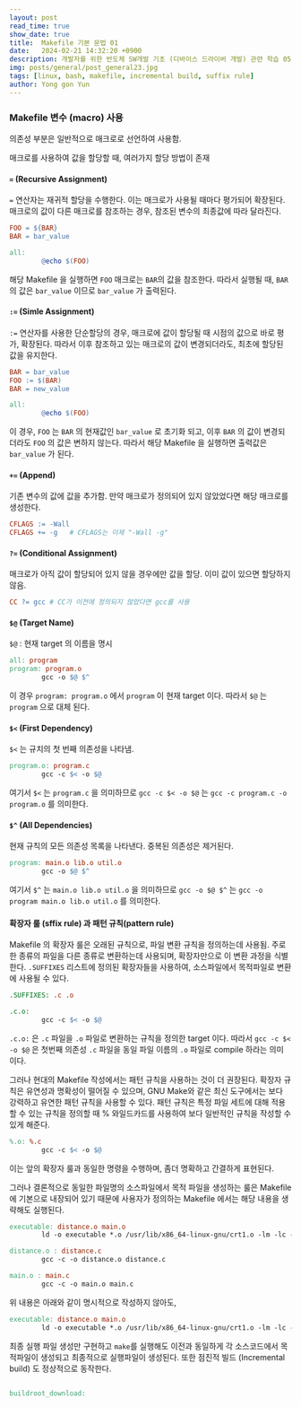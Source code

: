 ```yaml
---
layout: post
read_time: true
show_date: true
title:  Makefile 기본 문법 01
date:   2024-02-21 14:32:20 +0900
description: 개발자를 위한 반도체 SW개발 기초 (디바이스 드라이버 개발) 관련 학습 05
img: posts/general/post_general23.jpg
tags: [linux, bash, makefile, incremental build, suffix rule]
author: Yong gon Yun
---
```


### Makefile 변수 (macro) 사용

의존성 부분은 일반적으로 매크로로 선언하여 사용함. 

매크로를 사용하여 값을 할당할 때, 여러가지 할당 방법이 존재

#### `=` (Recursive Assignment)
`=` 연산자는 재귀적 할당을 수행한다. 이는 매크로가 사용될 때마다 평가되어 확장된다. 매크로의 값이 다른 매크로를 참조하는 경우, 참조된 변수의 최종값에 따라 달라진다. 

```makefile
FOO = ${BAR}
BAR = bar_value

all:
        @echo $(FOO)
```

해당 Makefile 을 실행하면 `FOO` 매크로는 `BAR`의 값을 참조한다. 따라서 실행될 때, `BAR` 의 값은 `bar_value` 이므로  `bar_value` 가 출력된다. 

#### `:=` (Simle Assignment)
`:=` 연산자를 사용한 단순할당의 경우, 매크로에 값이 할당될 때 시점의 값으로 바로 평가, 확장된다. 따라서 이후 참조하고 있는 매크로의 값이 변경되더라도, 최초에 할당된 값을 유지한다. 

```makefile
BAR = bar_value
FOO := $(BAR)
BAR = new_value

all:
        @echo $(FOO)
```

이 경우, `FOO` 는 `BAR` 의 현재값인 `bar_value` 로 초기화 되고, 이후 `BAR` 의 값이 변경되더라도 `FOO` 의 값은 변하지 않는다. 따라서 해당 Makefile 을 실행하면 출력값은 `bar_value` 가 된다. 

#### `+=` (Append)

기존 변수의 값에 값을 추가함. 만약 매크로가 정의되어 있지 않았었다면 해당 매크로를 생성한다.

```makefile
CFLAGS := -Wall
CFLAGS += -g   # CFLAGS는 이제 "-Wall -g"
```

#### `?=` (Conditional Assignment)

매크로가 아직 값이 할당되어 있지 않을 경우에만 값을 할당. 이미 값이 있으면 할당하지 않음. 

```makefile
CC ?= gcc # CC가 이전에 정의되지 않았다면 gcc를 사용
```

#### `$@` (Target Name)

`$@` : 현재 target 의 이름을 명시

```makefile
all: program
program: program.o
        gcc -o $@ $^
```
이 경우 `program: program.o` 에서  `program` 이 현재 target 이다.  따라서 `$@` 는 `program` 으로 대체 된다.   

#### `$<` (First Dependency)

`$<` 는 규치의 첫 번째 의존성을 나타냄.

```makefile
program.o: program.c
        gcc -c $< -o $@
```
여기서  `$<` 는 `program.c` 을 의미하므로 `gcc -c $< -o $@` 는 `gcc -c program.c -o program.o` 를 의미한다.


#### `$^` (All Dependencies)

현재 규칙의 모든 의존성 목록을 나타낸다. 중복된 의존성은 제거된다.

```makefile
program: main.o lib.o util.o
        gcc -o $@ $^
```
여기서 `$^` 는 `main.o lib.o util.o` 을 의미하므로 `gcc -o $@ $^` 는 `gcc -o program main.o lib.o util.o` 를 의미한다. 


#### 확장자 룰 (sffix rule) 과 패턴 규칙(pattern rule)

Makefile 의 확장자 룰은 오래된 규칙으로, 파일 변환 규칙을 정의하는데 사용됨. 주로 한 종류의 파일을 다른 종류로 변환하는데 사용되며, 확장자만으로 이 변환 과정을 식별한다. `.SUFFIXES` 리스트에 정의된 확장자들을 사용하여, 소스파일에서 목적파일로 변환에 사용될 수 있다. 

```makefile
.SUFFIXES: .c .o

.c.o:
        gcc -c $< -o $@
```

`.c.o:` 은 `.c` 파일을 `.o` 파일로 변환하는 규칙을 정의한 target 이다. 따라서 `gcc -c $< -o $@` 은 첫번째 의존성 `.c` 파일을 동일 파일 이름의 `.o` 파일로 compile 하라는 의미 이다. <br>

그러나 현대의 Makefile 작성에서는 패턴 규칙을 사용하는 것이 더 권장된다. 확장자 규칙은 유연성과 명확성이 떨어질 수 있으며, GNU Make와 같은 최신 도구에서는 보다 강력하고 유연한 패턴 규칙을 사용할 수 있다. 패턴 규칙은 특정 파일 세트에 대해 적용할 수 있는 규칙을 정의할 때 % 와일드카드를 사용하여 보다 일반적인 규칙을 작성할 수 있게 해준다.

```makefile
%.o: %.c
        gcc -c $< -o $@
```

이는 앞의 확장자 룰과 동일한 명령을 수행하며, 좀더 명확하고 간결하게 표현된다. 

그러나 결론적으로 동일한 파일명의 소스파일에서 목적 파일을 생성하는 룰은 Makefile 에 기본으로 내장되어 있기 때문에 사용자가 정의하는 Makefile 에서는 해당 내용을 생략해도 실행된다. 

```makefile
executable: distance.o main.o
        ld -o executable *.o /usr/lib/x86_64-linux-gnu/crt1.o -lm -lc -dynamic-linker=/lib64/ld-linux-x86-64.so.2

distance.o : distance.c
        gcc -c -o distance.o distance.c

main.o : main.c
        gcc -c -o main.o main.c
```
위 내용은 아래와 같이 명시적으로 작성하지 않아도,

```makefile
executable: distance.o main.o
        ld -o executable *.o /usr/lib/x86_64-linux-gnu/crt1.o -lm -lc -dynamic-linker=/lib64/ld-linux-x86-64.so.2
```
최종 실행 파일 생성만 구현하고 `make`를 실행해도 이전과 동일하게 각 소스코드에서 목적파일이 생성되고 최종적으로 실행파일이 생성된다. 또한 점진적 빌드 (Incremental build) 도 정상적으로 동작한다. 

```makefile

buildroot_download: 
        

```